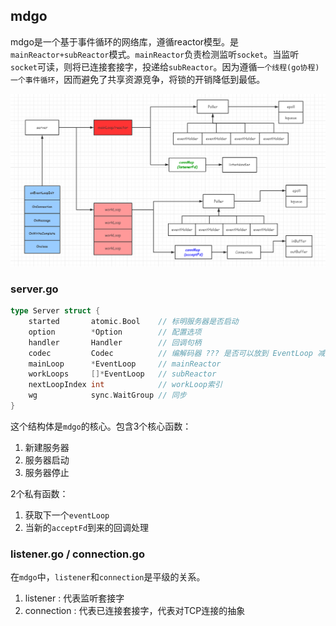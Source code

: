 ## mdgo

mdgo是一个基于事件循环的网络库，遵循reactor模型。是`mainReactor+subReactor`模式。`mainReactor`负责检测监听`socket`。当监听`socket`可读，则将已连接套接字，投递给`subReactor`。因为遵循`一个线程(go协程)一个事件循环`，因而避免了共享资源竞争，将锁的开销降低到最低。

![架构图](./doc/mdgo.png)


### server.go

~~~go
type Server struct {
	started       atomic.Bool    // 标明服务器是否启动
	option        *Option        // 配置选项
	handler       Handler        // 回调句柄
	codec         Codec          // 编解码器 ??? 是否可以放到 EventLoop 减少锁开销
	mainLoop      *EventLoop     // mainReactor
	workLoops     []*EventLoop   // subReactor
	nextLoopIndex int            // workLoop索引
	wg            sync.WaitGroup // 同步
}
~~~
这个结构体是`mdgo`的核心。包含3个核心函数：

1. 新建服务器
2. 服务器启动
3. 服务器停止

2个私有函数：
1. 获取下一个`eventLoop`
2. 当新的`acceptFd`到来的回调处理

### listener.go / connection.go

在`mdgo`中，`listener`和`connection`是平级的关系。

1. listener : 代表监听套接字
2. connection : 代表已连接套接字，代表对TCP连接的抽象


